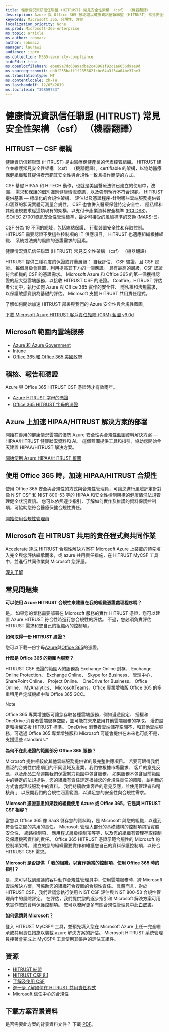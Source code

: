 ```yaml
---
title: 健康情況資訊信任聯盟 (HITRUST) 常見安全性架構 （csf） （機器翻譯）
description: Azure 與 Office 365 被認證以健康資訊信賴聯盟 (HITRUST) 常見安全性架構 （csf） （機器翻譯）。
keywords: Microsoft 365、合規性、方案
localization_priority: None
ms.prod: Microsoft-365-enterprise
ms.topic: article
ms.author: robmazz
author: robmazz
manager: laurawi
audience: itpro
ms.collection: M365-security-compliance
hideEdit: true
ms.openlocfilehash: ebe89a7dc63a9adbe2c40961f92c1a6656d9ae9d
ms.sourcegitcommit: eb0f255baff1f2856621cbc64a3f34a04be37be3
ms.translationtype: MT
ms.contentlocale: zh-TW
ms.lasthandoff: 12/05/2019
ms.locfileid: "39859733"
---
```

# <a name="health-information-trust-alliance-hitrust-common-security-framework-csf"></a>健康情況資訊信任聯盟 (HITRUST) 常見安全性架構 （csf） （機器翻譯）

## <a name="hitrust--csf-overview"></a>HITRUST — CSF 概觀

健康資訊信賴聯盟 (HITRUST) 是由醫療保健產業的代表控管組織。 HITRUST 建立並維護常見安全性架構 （csf） （機器翻譯），certifiable 的架構，以協助醫療保健組織和其提供者示範其安全性與合規性一致且操作簡便的方式。

CSF 基礎 HIPAA 和 HITECH 動作，也就是美國醫療法律已建立的使用中，洩漏、 需求和保護的個別識別健康情況資訊，以及強制執行不符合規範。 HITRUST 提供基準 — 標準化的合規性架構、 評估以及憑證程序-針對哪些雲端服務提供者和涵蓋的狀況實體可測量合規性。 CSF 也會併入醫療保健特定安全性、 隱私權和其他法規要求從這類現有的架構，以支付卡產業資料安全標準 ([PCI DSS](https://www.microsoft.com/trustcenter/compliance/pci))， [ISO/IEC 27001](https://www.microsoft.com/trustcenter/compliance/iso-iec-27001)資訊安全性管理標準，最少可接受的風險標準的交換 ([MARS-E](https://www.microsoft.com/trustcenter/compliance/mars-e))。

CSF 分為 19 不同的網域，包括端點保護、 行動裝置安全性和存取控制。 HITRUST 需要認證不受這些控制項的 IT 供應項目。 HITRUST 也適應組織根據組織、 系統或法規的風險的憑證需求的因素。

健康情況資訊信任聯盟 (HITRUST) 常見安全性架構 （csf） （機器翻譯）

HITRUST 提供三種程度的保證或評量層級： 自我評估、 CSF 驗證，且 CSF 認證。 每個層級會建置，利用提高其下方的一個嚴謹。 具有最高的層級，CSF 認證符合組織的 CSF 的憑證需求。 Microsoft Azure 和 Office 365 的第一個獲得認證的超大型雲端服務，以接收 HITRUST CSF 的憑證。 Coalfire，HITRUST 評估者公司中，執行如何 Azure 與 Office 365 實作的安全性、 隱私權和法規需求，以保護敏感資訊為基礎的評估。 Microsoft 支援 HITRUST 共用責任程式。

了解如何開始加速 HITRUST 部署與我們的 Azure 安全性與合規性藍圖。

[下載 Microsoft Azure HITRUST 客戶責任矩陣 (CRM) 藍圖 v9.0d](https://servicetrust.microsoft.com/ViewPage/Blueprint?command=Download&downloadType=Document&downloadId=3ccde498-4761-4be0-be8b-cd8d379a3a4f&docTab=fc060920-cdb8-11e7-bacf-0bf52b09d912_Healthcare_Blueprint)

## <a name="microsoft-in-scope-cloud-services"></a>Microsoft 範圍內雲端服務

- [Azure 和 Azure Government](https://aka.ms/AzureCompliance)
- Intune
- [Office 365 和 Office 365 美國政府](https://go.microsoft.com/fwlink/p/?LinkID=2077751)

## <a name="audits-reports-and-certificates"></a>稽核、報告和憑證

Azure 與 Office 365 HITRUST CSF 憑證時才有效兩年。

- [Azure HITRUST 字母的憑證](https://aka.ms/AzureHiTrustLetterofCertification)
- [Office 365 HITRUST 字母的憑證](https://aka.ms/O365HITRUSTcertification)

## <a name="accelerate-your-deployment-of-hipaahitrust-solutions-on-azure"></a>Azure 上加速 HIPAA/HITRUST 解決方案的部署

開始在善用的健康情況雲端的優勢 Azure 安全性與合規性藍圖資料解決方案 — HIPAA/HITRUST 健康狀況資料和 AI。 這個藍圖提供工具和指引，協助您開始今天建置 HIPAA/HITRUST 解決方案。

[開始使用 Azure HIPAA/HITRUST 藍圖](https://go.microsoft.com/fwlink/p/?linkid=2100613)

## <a name="accelerate-your-hipaahitrust-compliance-when-using-office-365"></a>使用 Office 365 時，加速 HIPAA/HITRUST 合規性

使用 Office 365 安全與合規性的方式與合規性管理員，可讓您進行風險評定針對像 NIST CSF 和 NIST 800-53 等的 HIPAA 和安全性控制架構的健康情況法規管理健全狀況資訊。 您可以依照逐步指引，了解如何實作及維護的資料保護控制項，可協助您符合醫療保健合規性責任。

[開始使用合規性管理員](https://go.microsoft.com/fwlink/p/?linkid=862650)

## <a name="collaborate-with-microsoft-in-the-hitrust-shared-responsibility-program"></a>Microsoft 在 HITRUST 共用的責任程式與共同作業

Accelerate 達成 HITRUST 合規性解決方案在 Microsoft Azure 上裝載的預先填入完全與您評估繼承而來，或 azure 共用責任措施，在 HITRUST MyCSF 工具中，並進行共同作業與 Microsoft 您評量。

[深入了解](https://go.microsoft.com/fwlink/p/?linkid=2100268)

## <a name="frequently-asked-questions"></a>常見問題集

**可以使用 Azure HITRUST 合規性來建置在我的組織憑證處理程序嗎？**

是。 如果您的業務需要部署在 Microsoft 服務的實作 HITRUST 憑證，您可以建置 Azure HITRUST 符合性時進行您合規性的評估。 不過，您必須負責評估 HITRUST 需求和您自己的組織內的控制項。

**如何取得一份 HITRUST 憑證？**

您可以下載一份字母[Azure](https://aka.ms/AzureHiTrustLetterofCertification)與[Office 365](https://aka.ms/O365HITRUSTcertification)的憑證。

**什麼是 Office 365 的範圍內服務？**

HITRUST CSF 憑證的範圍內的服務為 Exchange Online 封存、 Exchange Online Protection、 Exchange Online、 Skype for Business、 管理中心、 SharePoint Online、 Project Online、 OneDrive for Business、 Office Online、 MyAnalytics、 MicrosoftTeams，Office 專業增強版 Office 365 的多重租用戶定域機組中和 Office 365 GCC。

> [!NOTE]
> Office 365 專業增強版可讓您存取各種雲端服務，例如漫遊設定、 授權和 OneDrive 消費者雲端儲存空間，並可能在未來啟用其他雲端服務的存取。 漫遊設定和授權支援 HITRUST 標準。 OneDrive 消費者雲端儲存空間不，和其他雲端服務，可透過 Office 365 專業增強版和 Microsoft 可能會提供在未來也可能不是，支援這些 standards.*

**為何不在此憑證的範圍部分 Office 365 服務？**

Microsoft 提供相較於其他雲端服務提供者的最完整供應項目。 若要可跟得我們廣泛的合規性供應項目的不同區域及產業，我們會根據市場需求、 客戶的意見反應，以及產品生命週期我們保證努力範圍中包含服務。 如果服務不包含目前範圍中的特定的法規提供，您的組織有責任評定根據您的合規性責任的風險，並判斷的方式會處理該服務中的資料。 我們持續收集客戶的意見反應，並使用管理者和稽核員 」 以展開我們的合規性涵蓋範圍，以滿足您的安全性與合規性需求。

**Microsoft 憑證意思如果我的組織使用 Azure 或 Office 365，它是與 HITRUST CSF 相容？**

當您以 Office 365 像 SaaS 儲存您的資料時，是 Microsoft 與您的組織，以達到符合性之間的共用的責任。 Microsoft 管理大部分的基礎結構的控制項包括實體安全性、 網路控制項、 應用程式層級控制項等等，以及您的組織有管理存取控制及保護機密資料的責任。 Office 365 HITRUST 憑證示範合規性的 Microsoft 的控制項架構。 建立的您的組織需要實作和維護您自己的資料保護控制項，以符合 HITRUST CSF 需求。

**Microsoft 是否提供 「 我的組織，以實作適當的控制項，使用 Office 365 時的指引？**

是，您可以找到建議的客戶動作合規性管理員中，使用雲端服務時，跨 Microsoft 雲端解決方案，可協助您的組織符合複雜的合規性責任。 具體而言，對於 HITRUST CSF，我們建議您執行使用 NIST CSF 評估與 NIST 800-53 合規性管理員中的風險評定。 在評估，我們提供您的逐步指引和 Microsoft 解決方案可用來實作您的資料保護控制項。 您可以瞭解更多有關合規性管理員中此[白皮書](https://resources.office.com/ww-landing-m365e-gdpr-compliance-manager-whitepaper.html?lcid=en-us)。

**如何邀請與 Microsoft？**

登入 HITRUST MyCSF® 工具，並預先填入您在 Microsoft Azure 上任一完全繼承或共用責任措施以裝載 azure 解決方案的評估。 Microsoft HITRUST 系統管理員接著會完成上 MyCSF® 工具使用其帳戶的評估其組件。

## <a name="resources"></a>資源

- [HITRUST 結盟](https://hitrustalliance.net/)
- [HITRUST CSF 8.1](https://hitrustalliance.net/csf-license-agreement/)
- [了解及使用 CSF](https://hitrustalliance.net/understanding-leveraging-csf/)
- [進一步了解如何在 HITRUST 共用責任程式](https://go.microsoft.com/fwlink/p/?linkid=2100268)
- [Microsoft 信任中心的合規性](https://www.microsoft.com/trust-center/compliance/compliance-overview)

## <a name="download-the-offering-backgrounder"></a>下載方案背景資料

是否需要此方案的背景資料文件？ 下載 [PDF](https://download.microsoft.com/download/7/2/6/7265470A-862D-4665-91E8-E17BF0C8A1E2/HITRUST-Compliance.pdf)。
